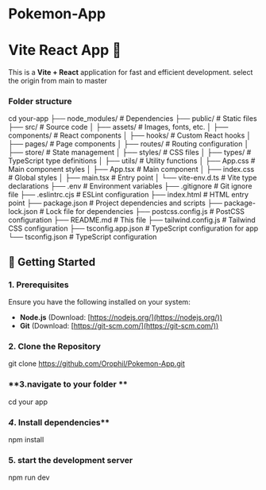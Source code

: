 # Pokemon-App

# Vite React App 🚀

This is a **Vite + React** application for fast and efficient development.
select the origin from main to master 
### **Folder structure**
cd your-app
├── node_modules/     # Dependencies
├── public/           # Static files
├── src/              # Source code
│   ├── assets/       # Images, fonts, etc.
│   ├── components/   # React components
│   ├── hooks/        # Custom React hooks
│   ├── pages/        # Page components
│   ├── routes/       # Routing configuration
│   ├── store/        # State management
│   ├── styles/       # CSS files
│   ├── types/        # TypeScript type definitions
│   ├── utils/        # Utility functions
│   ├── App.css       # Main component styles
│   ├── App.tsx       # Main component
│   ├── index.css     # Global styles
│   ├── main.tsx      # Entry point
│   └── vite-env.d.ts # Vite type declarations
├── .env              # Environment variables
├── .gitignore        # Git ignore file
├── .eslintrc.cjs     # ESLint configuration
├── index.html        # HTML entry point
├── package.json      # Project dependencies and scripts
├── package-lock.json # Lock file for dependencies
├── postcss.config.js # PostCSS configuration
├── README.md         # This file
├── tailwind.config.js # Tailwind CSS configuration
├── tsconfig.app.json # TypeScript configuration for app
└── tsconfig.json     # TypeScript configuration

## 📌 Getting Started

### **1. Prerequisites**
Ensure you have the following installed on your system:
- **Node.js** (Download: [https://nodejs.org/](https://nodejs.org/))
- **Git** (Download: [https://git-scm.com/](https://git-scm.com/))

### **2. Clone the Repository**
git clone https://github.com/Orophil/Pokemon-App.git
### **3.navigate to your folder **
cd your app
### *4*. Install dependencies**
npm install
### **5. start the development server**
npm run dev
 
